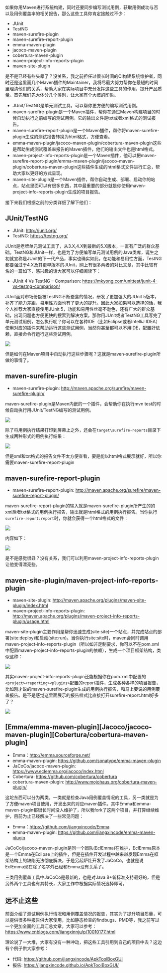 如果你用Maven进行系统构建，同时还要同步编写测试用例，获取用例成功与否以及用例覆盖率的相关报告，那么这些工具你肯定接触过不少：

* JUnit
* TestNG
* maven-surefire-plugin
* maven-surefire-report-plugin
* emma-maven-plugin
* jacoco-maven-plugin
* cobertura-maven-plugin
* maven-project-info-reports-plugin
* maven-site-plugin

是不是已经有些头晕了？没关系，我之前担任过很长时间的CI构建系统维护者，同时还是这里面几个Maven插件的Maintainer，我将尽最大努力帮你在最短的时间里理清他们的关系，帮助大家在实际项目中充分发挥这些工具的作用，提升产品质量。首先我们先大体分几个类别，让大家有个大概的印象。

* JUnit/TestNG是单元测试工具，可以帮你更方便的编写测试用例。
* maven-surefire-plugin是一个Maven插件，帮你在通过Maven构建项目的时候自动执行之前编写的测试用例。它的输出文件是txt或者xml格式的测试报告。
* maven-surefire-report-plugin是一个Maven插件，帮你将maven-surefire-plugin生成的测试报告转换为html格式，方便查看。
* emma-maven-plugin/jacoco-maven-plugin/cobertura-maven-plugin这些是帮助生成测试覆盖率报告的Maven插件，他们的输出文件也是html格式。
* maven-project-info-reports-plugin是一个Maven插件，他可以把maven-surefire-report-plugin/emma-maven-plugin/jacoco-maven-plugin/cobertura-maven-plugin这些插件生成的html格式文件进行汇总，帮助大家以更好的方式呈现。
* maven-site-plugin是一个Maven插件，帮你自动生成、部署、启动你的站点，站点里面可以有很多东西，其中最重要的部分就是你使用maven-project-info-reports-plugin生成的项目报告。

接下来我们根据之前的分类详细了解下他们：

## JUnit/TestNG

* JUnit: <http://junit.org/>
* TestNG: <https://testng.org/>

JUnit是老牌单元测试工具了，从3.X,4.X到最新的5.X版本，一直有广泛的群众基础。TestNG和JUnit一样，也是为了方便编写单元测试用例的Java类库，诞生之初就宣称是JUnit的下一代产品，事实也确实如此，在功能和易用性方面，TestNG都要强过于4.X及其更早版本的JUnit，网上有很多两者的对比文章，其中比较有名的一篇如下，感兴趣的话大家可以仔细阅读下：

* JUnit 4 Vs TestNG – Comparison: <https://mkyong.com/unittest/junit-4-vs-testng-comparison/>

JUnit面对市场份额被TestNG不断蚕食的情况，研发了更加强大的JUnit 5版本，补齐了能力差距，易用性方面也有了更大的提升。因此大家如果可以选择的话，我个人推荐大家直接使用JUnit 5，功能和易用性丝毫不逊色，还有广大的群众基础，出现问题也方便更快的搜索到解决方案。那你用JUnit或者TestNG工具写完了单元测试用例，怎么执行呢？你可以在各种IDE（比如Eclipse或者IntelliJ IDEA）使用对应的插件来帮助运行这些测试用例，当然你甚至都可以不用IDE，配置好依赖，直接命令行运行这些测试用例。

![](https://raw.githubusercontent.com/jiangxincode/PicGo/master/611264-20200823170134052-10990627.png)

但是如何在Maven项目中自动执行这些步骤呢？这就是maven-surefire-plugin所做的事情了。

## maven-surefire-plugin

* maven-surefire-plugin: <http://maven.apache.org/surefire/maven-surefire-plugin/>

maven-surefire-plugin是Maven内嵌的一个插件，会帮助你在执行mvn test的时候自动执行用JUnit/TestNG编写的测试用例。

![](https://raw.githubusercontent.com/jiangxincode/PicGo/master/611264-20200823170247317-1745411381.png)

除了将用例执行结果打印到屏幕上之外，还会在`target\surefire-reports`目录下生成两种形式的用例执行结果：

![](https://raw.githubusercontent.com/jiangxincode/PicGo/master/611264-20200823170314097-523339706.png)

但是xml和txt格式的报告文件不太方便查看，要是能以html格式展示就好，所以你需要maven-surefire-report-plugin

## maven-surefire-report-plugin

* maven-surefire-report-plugin: <http://maven.apache.org/surefire/maven-surefire-report-plugin/>

maven-surefire-report-plugin的输入就是maven-surefire-plugin所产生的的xml后者txt格式的用例执行报告，输出就是html格式的用例执行报告。当你执行`surefire-report:report`时，你就会获得一个html格式的文件：

![](https://raw.githubusercontent.com/jiangxincode/PicGo/master/611264-20200823170358803-2126291467.png)

内容如下：

![](https://raw.githubusercontent.com/jiangxincode/PicGo/master/611264-20200823171109951-322803827.png)

是不是感觉很丑？没有关系，我们可以利用maven-project-info-reports-plugin让他变得漂亮些。

## maven-site-plugin/maven-project-info-reports-plugin

* maven-site-plugin: <http://maven.apache.org/plugins/maven-site-plugin/index.html>
* maven-project-info-reports-plugin: <http://maven.apache.org/plugins/maven-project-info-reports-plugin/usage.html>

maven-site-plugin主要作用是帮你迅速生成(site:site)一个站点，并完成站点的部署(site:deploy)和启动(site:run)。当你执行site:site时，maven会同时调用maven-project-info-reports-plugin（所以如非定制要求，你可以不在pom.xml中配置maven-project-info-reports-plugin的依赖），生成一个项目框架结构，类似这种：

![](https://raw.githubusercontent.com/jiangxincode/PicGo/master/611264-20200823170514421-278511798.png)

其实maven-project-info-reports-plugin还能根据你在pom.xml中配置的`<project><reporting><plugins>`配置的report插件，生成各种各样的项目报告，比如刚才说的maven-surefire-plugin生成的用例执行报告，和马上要说的用例覆盖报告。是不是感觉这里面展示的报告样式比直接打开surefire-report.html好多了？

![](https://raw.githubusercontent.com/jiangxincode/PicGo/master/611264-20200823170537517-1970699000.png)

## [Emma/emma-maven-plugin][Jacoco/jacoco-maven-plugin][Cobertura/cobertura-maven-plugin]

* Emma：<http://emma.sourceforge.net/>
* emma-maven-plugin: <https://github.com/sonatype/emma-maven-plugin>
* JaCoCo/jacoco-maven-plugin: <https://www.eclemma.org/jacoco/index.html>
* Cobertura: <https://github.com/cobertura/cobertura>
* cobertura-maven-plugin: <http://www.mojohaus.org/cobertura-maven-plugin/>

这坨东西可以分为两类，一类就是检查Java用例覆盖情况的工具，另一类就是为了方便maven项目使用，开发出来的对应maven插件。其中Emma和emma-maven-plugin都很长时间没人维护了，所以我fork了这两个项目，并打算继续维护，目前为止已经解决了一些常见问题：

* Emma：<https://github.com/jiangxincode/Emma>
* emma-maven-plugin: <https://github.com/jiangxincode/emma-maven-plugin>

JaCoCo/jacoco-maven-plugin是同一个团队(EclEmma)在维护，EclEmma原本是一个Emma在Eclipse上的插件，但是在插件开发过程中越来越发现Emma在框架结构上的缺陷无法彻底解决，于是另起炉灶开发了JaCoCo，也就是说EclEmma现在除了名字外已经和Emma没有关系了。

三类用例覆盖工具中JaCoCo是最新的，也是对Java 8+新标准支持最好的，但是另外两个工具也有其特长，大家工作中根据实际情况选择即可。

## 远不止这些

前面介绍了测试用例执行情况和用例覆盖情况的报告，其实为了提升项目质量，可以提供很多种报告供大家使用，比如静态检查的findbugs、PMD等，我之前写过一个更加全面的工具汇总文章，大家可以参考：
<https://www.cnblogs.com/jiangxinnju/p/10010177.html>

理论说了一大堆，大家有没有一种冲动，把这些工具引用到自己的项目中去？这边有个例子供大家参考：

* 代码: <https://github.com/jiangxincode/ApkToolBoxGUI>
* 报告: <https://jiangxincode.github.io/ApkToolBoxGUI/>
